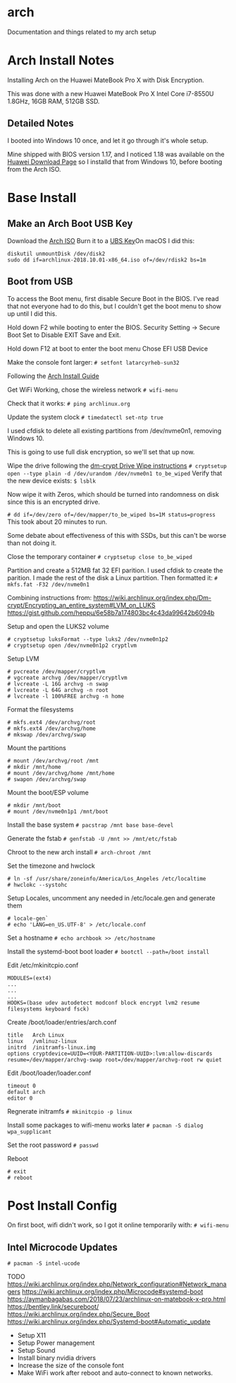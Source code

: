 # arch
Documentation and things related to my arch setup

# Arch Install Notes
Installing Arch on the Huawei MateBook Pro X with Disk Encryption.

This was done with a new Huawei MateBook Pro X Intel Core i7-8550U 
1.8GHz, 16GB RAM, 512GB SSD. 

## Detailed Notes
I booted into Windows 10 once, and let it go through it's whole setup.

Mine shipped with BIOS version 1.17, and I noticed 1.18 was available
on the [Huawei Download Page](ttps://consumer.huawei.com/us/support/pc/matebook-x-pro/)
so I installd that from Windows 10, before booting from the Arch ISO.

# Base Install

## Make an Arch Boot USB Key
Download the [Arch ISO](https://www.archlinux.org/download/)
Burn it to a [UBS Key](https://wiki.archlinux.org/index.php/USB_flash_installation_media#In_macOS)On macOS I did this:
```
diskutil unmountDisk /dev/disk2
sudo dd if=archlinux-2018.10.01-x86_64.iso of=/dev/rdisk2 bs=1m
```

## Boot from USB

To access the Boot menu, first disable Secure Boot in the BIOS. I've read
that not everyone had to do this, but I couldn't get the boot menu to 
show up until I did this.

Hold down F2 while booting to enter the BIOS.
Security Setting -> Secure Boot
    Set to Disable
EXIT
    Save and Exit.

Hold down F12 at boot to enter the boot menu
    Chose EFI USB Device

Make the console font larger:
`# setfont latarcyrheb-sun32`

Following the [Arch Install Guide](https://wiki.archlinux.org/index.php/Installation_guide)

Get WiFi Working, chose the wireless network
`# wifi-menu` 

Check that it works:
`# ping archlinux.org`

Update the system clock
`# timedatectl set-ntp true`

I used cfdisk to delete all existing partitions from /dev/nvme0n1, 
removing Windows 10.

This is going to use full disk encryption, so we'll set that up now.

Wipe the drive following the [dm-crypt Drive Wipe instructions](https://wiki.archlinux.org/index.php/Dm-crypt/Drive_preparation#dm-crypt_wipe_on_an_empty_disk_or_partition)
`# cryptsetup open --type plain -d /dev/urandom /dev/nvme0n1 to_be_wiped`
Verify that the new device exists:
`$ lsblk`

Now wipe it with Zeros, which should be turned into randomness on
disk since this is an encrypted drive.

`# dd if=/dev/zero of=/dev/mapper/to_be_wiped bs=1M status=progress`
This took about 20 minutes to run.

Some debate about effectiveness of this with SSDs, but this can't be
worse than not doing it.

Close the temporary container
`# cryptsetup close to_be_wiped`

Partition and create a 512MB fat 32 EFI parition. I used cfdisk to
create the parition. I made the rest of the disk a Linux partition.
Then formatted it:
`# mkfs.fat -F32 /dev/nvme0n1`

Combining instructions from:
https://wiki.archlinux.org/index.php/Dm-crypt/Encrypting_an_entire_system#LVM_on_LUKS
https://gist.github.com/heppu/6e58b7a174803bc4c43da99642b6094b

Setup and open the LUKS2 volume
```
# cryptsetup luksFormat --type luks2 /dev/nvme0n1p2
# cryptsetup open /dev/nvme0n1p2 cryptlvm
```
Setup LVM
```
# pvcreate /dev/mapper/cryptlvm
# vgcreate archvg /dev/mapper/cryptlvm
# lvcreate -L 16G archvg -n swap
# lvcreate -L 64G archvg -n root
# lvcreate -l 100%FREE archvg -n home
```
Format the filesystems
```
# mkfs.ext4 /dev/archvg/root
# mkfs.ext4 /dev/archvg/home
# mkswap /dev/archvg/swap
```
Mount the partitions
```
# mount /dev/archvg/root /mnt
# mkdir /mnt/home
# mount /dev/archvg/home /mnt/home
# swapon /dev/archvg/swap
```

Mount the boot/ESP volume
```
# mkdir /mnt/boot
# mount /dev/nvme0n1p1 /mnt/boot
```

Install the base system
`# pacstrap /mnt base base-devel`

Generate the fstab
`# genfstab -U /mnt >> /mnt/etc/fstab`

Chroot to the new arch install
`# arch-chroot /mnt`

Set the timezone and hwclock
```
# ln -sf /usr/share/zoneinfo/America/Los_Angeles /etc/localtime
# hwclokc --systohc
```

Setup Locales, uncomment any needed in /etc/locale.gen and generate
them
```
# locale-gen`
# echo 'LANG=en_US.UTF-8' > /etc/locale.conf
```

Set a hostname
`# echo archbook >> /etc/hostname`

Install the systemd-boot boot loader
`# bootctl --path=/boot install`

Edit /etc/mkinitcpio.conf

```
MODULES=(ext4)
...
...
...
HOOKS=(base udev autodetect modconf block encrypt lvm2 resume filesystems keyboard fsck)
```


Create /boot/loader/entries/arch.conf

```
title   Arch Linux
linux   /vmlinuz-linux
initrd  /initramfs-linux.img
options cryptdevice=UUID=<YOUR-PARTITION-UUID>:lvm:allow-discards resume=/dev/mapper/archvg-swap root=/dev/mapper/archvg-root rw quiet
```

Edit /boot/loader/loader.conf

```
timeout 0
default arch
editor 0
```


Regnerate initramfs
`# mkinitcpio -p linux `

Install some packages to wifi-menu works later
`# pacman -S dialog wpa_supplicant`

Set the root password
`# passwd`

Reboot
```
# exit
# reboot
```
# Post Install Config

On first boot, wifi didn't work, so I got it online temporarily
with:
`# wifi-menu`

## Intel Microcode Updates
`# pacman -S intel-ucode`


TODO
https://wiki.archlinux.org/index.php/Network_configuration#Network_managers
https://wiki.archlinux.org/index.php/Microcode#systemd-boot
https://aymanbagabas.com/2018/07/23/archlinux-on-matebook-x-pro.html
https://bentley.link/secureboot/
https://wiki.archlinux.org/index.php/Secure_Boot
https://wiki.archlinux.org/index.php/Systemd-boot#Automatic_update
* Setup X11
* Setup Power management
* Setup Sound
* Install binary nvidia drivers
* Increase the size of the console font
* Make WiFi work after reboot and auto-connect to known networks.
